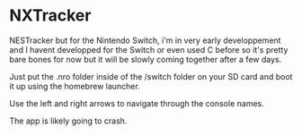 # NXTracker

NESTracker but for the Nintendo Switch, i'm in very early developpement and I havent developped for the Switch or even used C before so it's pretty bare bones for now but it will be slowly coming together after a few days.

Just put the .nro folder inside of the /switch folder on your SD card and boot it up using the homebrew launcher.

Use the left and right arrows to navigate through the console names.

The app is likely going to crash.
